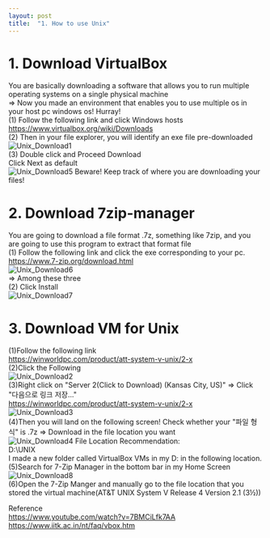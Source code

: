 ```yaml
---
layout: post
title:  "1. How to use Unix"
---
```

# 1. Download VirtualBox
You are basically downloading a software that allows you to run multiple operating systems on a single physical machine <br/>
=> Now you made an environment that enables you to use multiple os in your host pc windows os! Hurray! <br/>
(1) Follow the following link and click Windows hosts <br/>
https://www.virtualbox.org/wiki/Downloads <br/>
(2) Then in your file explorer, you will identify an exe file pre-downloaded <br/>
![Unix_Download1](https://github.com/growingpenguin/growingpenguin.github.io/assets/110277903/39946e0c-c7c3-43f0-8182-483dfbe6e189) <br/>
(3) Double click and Proceed Download <br/>
Click Next as default <br/>
![Unix_Download5](https://github.com/growingpenguin/growingpenguin.github.io/assets/110277903/cc602d4f-64a7-4d74-ab08-048263759ba4)
Beware! Keep track of where you are downloading your files! <br/>

# 2. Download 7zip-manager
You are going to download a file format .7z, something like 7zip, and you are going to use this program to extract that format file <br/>
(1) Follow the following link and click the exe corresponding to your pc. <br/>
https://www.7-zip.org/download.html <br/>
![Unix_Download6](https://github.com/growingpenguin/growingpenguin.github.io/assets/110277903/da9ec083-4386-4420-88ca-3fdd86f5d2bb) <br/>
=> Among these three <br/>
(2) Click Install <br/>
![Unix_Download7](https://github.com/growingpenguin/growingpenguin.github.io/assets/110277903/cf6e95b2-993d-463e-a526-e1f568d27491) <br/>



# 3. Download VM for Unix 
(1)Follow the following link <br/>
https://winworldpc.com/product/att-system-v-unix/2-x <br/>
(2)Click the Following  <br/>
![Unix_Download2](https://github.com/growingpenguin/growingpenguin.github.io/assets/110277903/7488d551-c945-4f7e-ac54-4a0a5159cc9e) <br/>
(3)Right click on  "Server 2(Click to Download) (Kansas City, US)" => Click "다음으로 링크 저장..." <br/> 
https://winworldpc.com/product/att-system-v-unix/2-x <br/>
![Unix_Download3](https://github.com/growingpenguin/growingpenguin.github.io/assets/110277903/f0938230-050a-4d23-aa3b-cdf9df4ea453) <br/>
(4)Then you will land on the following screen! Check whether your "파일 형식" is .7z  => Download in the file location you want <br/>
![Unix_Download4](https://github.com/growingpenguin/growingpenguin.github.io/assets/110277903/c54d2392-d22e-480c-a973-0b4c6f104e7f)
File Location Recommendation: <br/>
D:\UNIX <br/>
I made a new folder called VirtualBox VMs in my D: in the following location. <br/>
(5)Search for 7-Zip Manager in the bottom bar in my Home Screen  <br/>
![Unix_Download8](https://github.com/growingpenguin/growingpenguin.github.io/assets/110277903/38514c18-64d7-4324-a5e7-e3cd085d61d4) <br/>
(6)Open the 7-Zip Manger and manually go to the file location that you stored the virtual machine(AT&T UNIX System V Release 4 Version 2.1 (3½)) <br/>


Reference <br/>
https://www.youtube.com/watch?v=7BMCiLfk7AA <br/>
https://www.iitk.ac.in/nt/faq/vbox.htm <br/>

